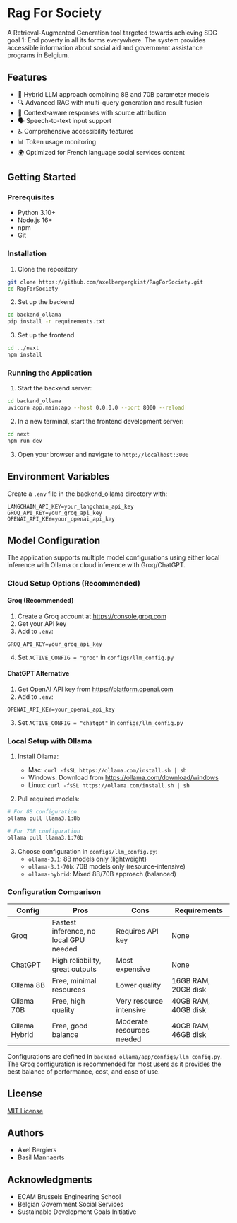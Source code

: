 # Rag For Society

A Retrieval-Augmented Generation tool targeted towards achieving SDG goal 1: End poverty in all its forms everywhere. The system provides accessible information about social aid and government assistance programs in Belgium.

## Features

- 🤖 Hybrid LLM approach combining 8B and 70B parameter models
- 🔍 Advanced RAG with multi-query generation and result fusion
- 🎯 Context-aware responses with source attribution
- 🗣️ Speech-to-text input support
- ♿ Comprehensive accessibility features
- 📊 Token usage monitoring
- 🌍 Optimized for French language social services content

## Getting Started

### Prerequisites

- Python 3.10+
- Node.js 16+
- npm
- Git

### Installation

1. Clone the repository

```bash
git clone https://github.com/axelbergergkist/RagForSociety.git
cd RagForSociety
```

2. Set up the backend

```bash
cd backend_ollama
pip install -r requirements.txt
```

3. Set up the frontend

```bash
cd ../next
npm install
```

### Running the Application

1. Start the backend server:

```bash
cd backend_ollama
uvicorn app.main:app --host 0.0.0.0 --port 8000 --reload
```

2. In a new terminal, start the frontend development server:

```bash
cd next
npm run dev
```

3. Open your browser and navigate to `http://localhost:3000`

## Environment Variables

Create a `.env` file in the backend_ollama directory with:

```env
LANGCHAIN_API_KEY=your_langchain_api_key
GROQ_API_KEY=your_groq_api_key
OPENAI_API_KEY=your_openai_api_key
```

## Model Configuration

The application supports multiple model configurations using either local inference with Ollama or cloud inference with Groq/ChatGPT.

### Cloud Setup Options (Recommended)

#### Groq (Recommended)

1. Create a Groq account at https://console.groq.com
2. Get your API key
3. Add to `.env`:

```env
GROQ_API_KEY=your_groq_api_key
```

4. Set `ACTIVE_CONFIG = "groq"` in `configs/llm_config.py`

#### ChatGPT Alternative

1. Get OpenAI API key from https://platform.openai.com
2. Add to `.env`:

```env
OPENAI_API_KEY=your_openai_api_key
```

3. Set `ACTIVE_CONFIG = "chatgpt"` in `configs/llm_config.py`

### Local Setup with Ollama

1. Install Ollama:

   - Mac: `curl -fsSL https://ollama.com/install.sh | sh`
   - Windows: Download from https://ollama.com/download/windows
   - Linux: `curl -fsSL https://ollama.com/install.sh | sh`

2. Pull required models:

```bash
# For 8B configuration
ollama pull llama3.1:8b

# For 70B configuration
ollama pull llama3.1:70b
```

3. Choose configuration in `configs/llm_config.py`:
   - `ollama-3.1`: 8B models only (lightweight)
   - `ollama-3.1-70b`: 70B models only (resource-intensive)
   - `ollama-hybrid`: Mixed 8B/70B approach (balanced)

### Configuration Comparison

| Config        | Pros                                   | Cons                      | Requirements        |
| ------------- | -------------------------------------- | ------------------------- | ------------------- |
| Groq          | Fastest inference, no local GPU needed | Requires API key          | None                |
| ChatGPT       | High reliability, great outputs        | Most expensive            | None                |
| Ollama 8B     | Free, minimal resources                | Lower quality             | 16GB RAM, 20GB disk |
| Ollama 70B    | Free, high quality                     | Very resource intensive   | 40GB RAM, 40GB disk |
| Ollama Hybrid | Free, good balance                     | Moderate resources needed | 40GB RAM, 46GB disk |

Configurations are defined in `backend_ollama/app/configs/llm_config.py`. The Groq configuration is recommended for most users as it provides the best balance of performance, cost, and ease of use.

## License

[MIT License](LICENSE)

## Authors

- Axel Bergiers
- Basil Mannaerts

## Acknowledgments

- ECAM Brussels Engineering School
- Belgian Government Social Services
- Sustainable Development Goals Initiative
